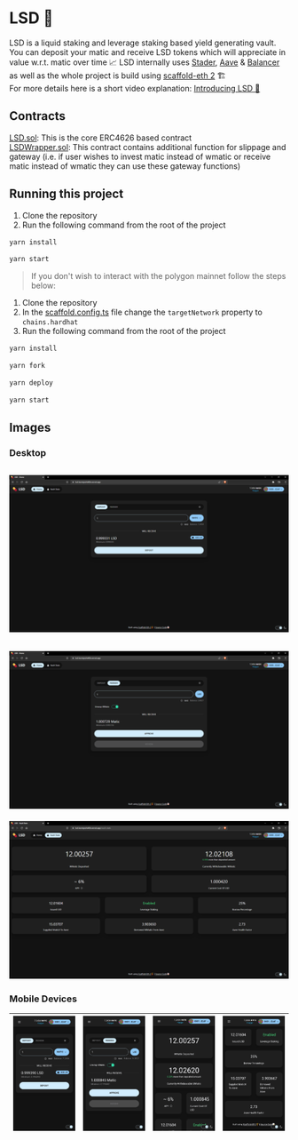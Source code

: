 # LSD 💊

LSD is a liquid staking and leverage staking based yield generating vault. You can deposit your matic and receive LSD tokens which will appreciate in value w.r.t. matic over time 📈 LSD internally uses [Stader](https://www.staderlabs.com/), [Aave](https://aave.com/) & [Balancer](https://balancer.fi/) as well as the whole project is build using [scaffold-eth 2](https://github.com/scaffold-eth/se-2) 🏗️  
For more details here is a short video explanation: [Introducing LSD 💊](https://youtu.be/OZpSNxjCBVY)  

## Contracts

[LSD.sol](packages/hardhat/contracts/LSD.sol): This is the core ERC4626 based contract  
[LSDWrapper.sol](packages/hardhat/contracts/LSDWrapper.sol): This contract contains additional function for slippage and gateway (i.e. if user wishes to invest matic instead of wmatic or receive matic instead of wmatic they can use these gateway functions)

## Running this project

1. Clone the repository
2. Run the following command from the root of the project

```bash
yarn install
```

```bash
yarn start
```

> If you don't wish to interact with the polygon mainnet follow the steps below:

1. Clone the repository
2. In the [scaffold.config.ts](packages/nextjs/scaffold.config.ts) file change the `targetNetwork` property to `chains.hardhat`
3. Run the following command from the root of the project

```bash
yarn install
```

```bash
yarn fork
```

```bash
yarn deploy
```

```bash
yarn start
```

## Images

### Desktop

![Desktop Deposit On Home Page](screenshots/ss1.png)
---

![Desktop Redeem On Home Page](screenshots/ss2.png)
---

![Desktop Vault Stats Page](screenshots/ss3.png)

### Mobile Devices

| ![Mobile Deposit On Home Page](screenshots/ss4.png) | ![Mobile Redeem On Home Page](screenshots/ss5.png) | ![Mobile Vault Stats Page 1](screenshots/ss6.png) | ![Mobile Vault Stats Page 2](screenshots/ss7.png) |
|---|---|---|---|
